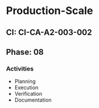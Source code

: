 # Production-Scale

## CI: CI-CA-A2-003-002
## Phase: 08

### Activities
- Planning
- Execution
- Verification
- Documentation
